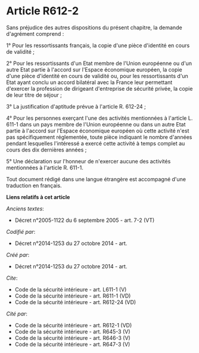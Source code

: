 # Article R612-2

Sans préjudice des autres dispositions du présent chapitre, la demande d'agrément comprend : 

1° Pour les ressortissants français, la copie d'une pièce d'identité en cours de validité ; 

2° Pour les ressortissants d'un Etat membre de l'Union européenne ou d'un autre Etat partie à l'accord sur l'Espace
économique européen, la copie d'une pièce d'identité en cours de validité ou, pour les ressortissants d'un Etat ayant conclu
un accord bilatéral avec la France leur permettant d'exercer la profession de dirigeant d'entreprise de sécurité privée, la
copie de leur titre de séjour ; 

3° La justification d'aptitude prévue à l'article R. 612-24 ; 

4° Pour les personnes exerçant l'une des activités mentionnées à l'article L. 611-1 dans un pays membre de l'Union européenne
ou dans un autre Etat partie à l'accord sur l'Espace économique européen où cette activité n'est pas spécifiquement
réglementée, toute pièce indiquant le nombre d'années pendant lesquelles l'intéressé a exercé cette activité à temps complet
au cours des dix dernières années ; 

5° Une déclaration sur l'honneur de n'exercer aucune des activités mentionnées à l'article R. 611-1. 

Tout document rédigé dans une langue étrangère est accompagné d'une traduction en français.

**Liens relatifs à cet article**

_Anciens textes_:

  - Décret n°2005-1122 du 6 septembre 2005 - art. 7-2 (VT)

_Codifié par_:

  - Décret n°2014-1253 du 27 octobre 2014 - art.

_Créé par_:

  - Décret n°2014-1253 du 27 octobre 2014 - art.

_Cite_:

  - Code de la sécurité intérieure - art. L611-1 (V)
  - Code de la sécurité intérieure - art. R611-1 (VD)
  - Code de la sécurité intérieure - art. R612-24 (VD)

_Cité par_:

  - Code de la sécurité intérieure - art. R612-1 (VD)
  - Code de la sécurité intérieure - art. R645-3 (V)
  - Code de la sécurité intérieure - art. R646-3 (V)
  - Code de la sécurité intérieure - art. R647-3 (V)
